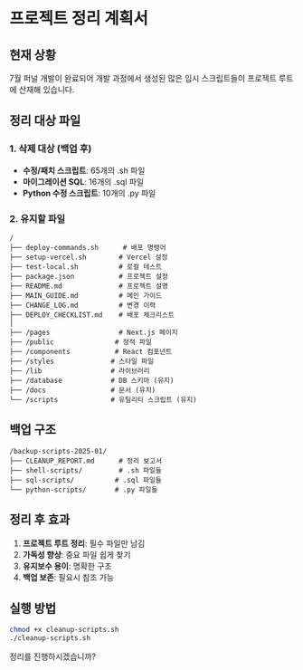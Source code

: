 # 프로젝트 정리 계획서

## 현재 상황
7월 퍼널 개발이 완료되어 개발 과정에서 생성된 많은 임시 스크립트들이 프로젝트 루트에 산재해 있습니다.

## 정리 대상 파일

### 1. 삭제 대상 (백업 후)
- **수정/패치 스크립트**: 65개의 .sh 파일
- **마이그레이션 SQL**: 16개의 .sql 파일  
- **Python 수정 스크립트**: 10개의 .py 파일

### 2. 유지할 파일
```
/
├── deploy-commands.sh      # 배포 명령어
├── setup-vercel.sh        # Vercel 설정
├── test-local.sh          # 로컬 테스트
├── package.json           # 프로젝트 설정
├── README.md              # 프로젝트 설명
├── MAIN_GUIDE.md          # 메인 가이드
├── CHANGE_LOG.md          # 변경 이력
├── DEPLOY_CHECKLIST.md    # 배포 체크리스트
│
├── /pages                 # Next.js 페이지
├── /public               # 정적 파일
├── /components           # React 컴포넌트
├── /styles              # 스타일 파일
├── /lib                 # 라이브러리
├── /database            # DB 스키마 (유지)
├── /docs                # 문서 (유지)
└── /scripts             # 유틸리티 스크립트 (유지)
```

## 백업 구조
```
/backup-scripts-2025-01/
├── CLEANUP_REPORT.md      # 정리 보고서
├── shell-scripts/         # .sh 파일들
├── sql-scripts/          # .sql 파일들
└── python-scripts/       # .py 파일들
```

## 정리 후 효과
1. **프로젝트 루트 정리**: 필수 파일만 남김
2. **가독성 향상**: 중요 파일 쉽게 찾기
3. **유지보수 용이**: 명확한 구조
4. **백업 보존**: 필요시 참조 가능

## 실행 방법
```bash
chmod +x cleanup-scripts.sh
./cleanup-scripts.sh
```

정리를 진행하시겠습니까?
